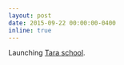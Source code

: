 ```yaml
---
layout: post
date: 2015-09-22 00:00:00-0400
inline: true
---
```


Launching [Tara school](https://adarijani.github.io/projects/tara%20school/).
